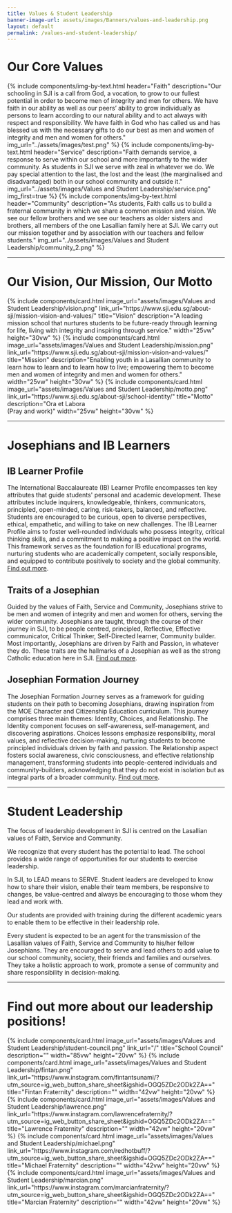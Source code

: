 ```yaml
---
title: Values & Student Leadership
banner-image-url: assets/images/Banners/values-and-leadership.png
layout: default
permalink: /values-and-student-leadership/
---
```

<style>
  .flex-container {
    display: flex;
    gap: 1vw;
    margin: auto;
    flex-wrap: wrap;
    justify-content: center;
  }
</style>

# Our Core Values
{% include components/img-by-text.html
  header="Faith"
  description="Our schooling in SJI is a call from God, a vocation, to grow to our fullest potential in order to become men of integrity and men for others. We have faith in our ability as well as our peers’ ability to grow individually as persons to learn according to our natural ability and to act always with respect and responsibility. We have faith in God who has called us and has blessed us with the necessary gifts to do our best as men and women of integrity and men and women for others."
  img_url="../assets/images/test.png"
%}
{% include components/img-by-text.html
  header="Service"
  description="Faith demands service, a response to serve within our school and more importantly to the wider community. As students in SJI we serve with zeal in whatever we do. We pay special attention to the last, the lost and the least (the marginalised and disadvantaged) both in our school community and outside it."
  img_url="../assets/images/Values and Student Leadership/service.png"
  img_first=true
%}
{% include components/img-by-text.html
  header="Community"
  description="As students, Faith calls us to build a fraternal community in which we share a common mission and vision. We see our fellow brothers and we see our teachers as older sisters and brothers, all members of the one Lasallian family here at SJI. We carry out our mission together and by association with our teachers and fellow students."
  img_url="../assets/images/Values and Student Leadership/community_2.png"
%}

---

# Our Vision, Our Mission, Our Motto
<div id="vision-mission-motto" class="flex-container">
  {% include components/card.html
    image_url="assets/images/Values and Student Leadership/vision.png"
    link_url="https://www.sji.edu.sg/about-sji/mission-vision-and-values/"
    title="Vision"
    description="A leading mission school that nurtures students to be future-ready through learning for life, living with integrity and inspiring through service."
    width="25vw"
    height="30vw"
  %}
  {% include components/card.html
    image_url="assets/images/Values and Student Leadership/mission.png"
    link_url="https://www.sji.edu.sg/about-sji/mission-vision-and-values/"
    title="Mission"
    description="Enabling youth in a Lasallian community to learn how to learn and to learn how to live; empowering them to become men and women of integrity and men and women for others."
    width="25vw"
    height="30vw"
  %}
  {% include components/card.html
    image_url="assets/images/Values and Student Leadership/motto.png"
    link_url="https://www.sji.edu.sg/about-sji/school-identity/"
    title="Motto"
    description="Ora et Labora<br>(Pray and work)"
    width="25vw"
    height="30vw"
  %}
</div>

---

# Josephians and IB Learners

## IB Learner Profile

The International Baccalaureate (IB) Learner Profile encompasses ten key attributes that guide students' personal and academic development. These attributes include inquirers, knowledgeable, thinkers, communicators, principled, open-minded, caring, risk-takers, balanced, and reflective. Students are encouraged to be curious, open to diverse perspectives, ethical, empathetic, and willing to take on new challenges. The IB Learner Profile aims to foster well-rounded individuals who possess integrity, critical thinking skills, and a commitment to making a positive impact on the world. This framework serves as the foundation for IB educational programs, nurturing students who are academically competent, socially responsible, and equipped to contribute positively to society and the global community. [Find out more](https://www.sji.edu.sg/programmes/profile-of-a-josephian/).

## Traits of a Josephian

Guided by the values of Faith, Service and Community, Josephians strive to be men and women of integrity and men and women for others, serving the wider community. Josephians are taught, through the course of their journey in SJI,  to be people centred, principled, Reflective, Effective communicator, Critical Thinker, Self-Directed learner, Community builder. Most importantly, Josephians are driven by Faith and Passion, in whatever they do. These traits are the hallmarks of a Josephian as well as the strong Catholic education here in SJI. [Find out more]((https://www.sji.edu.sg/programmes/profile-of-a-josephian/)).

## Josephian Formation Journey

The Josephian Formation Journey serves as a framework for guiding students on their path to becoming Josephians, drawing inspiration from the MOE Character and Citizenship Education curriculum. This journey comprises three main themes: Identity, Choices, and Relationship. The Identity component focuses on self-awareness, self-management, and discovering aspirations. Choices lessons emphasize responsibility, moral values, and reflective decision-making, nurturing students to become principled individuals driven by faith and passion. The Relationship aspect fosters social awareness, civic consciousness, and effective relationship management, transforming students into people-centered individuals and community-builders, acknowledging that they do not exist in isolation but as integral parts of a broader community. [Find out more](https://www.sji.edu.sg/programmes/student-development-programmes/josephian-formation-journey/).

---

# Student Leadership

The focus of leadership development in SJI is centred on the Lasallian values of Faith, Service and Community.

We recognize that every student has the potential to lead. The school provides a wide range of opportunities for our students to exercise leadership.

In SJI, to LEAD means to SERVE. Student leaders are developed to know how to share their vision, enable their team members, be responsive to changes, be value-centred and always be encouraging to those whom they lead and work with.

Our students are provided with training during the different academic years to enable them to be effective in their leadership role.

Every student is expected to be an agent for the transmission of the Lasallian values of Faith, Service and Community to his/her fellow Josephians. They are encouraged to serve and lead others to add value to our school community, society, their friends and families and ourselves. They take a holistic approach to work, promote a sense of community and share responsibility in decision-making.

---

# Find out more about our leadership positions!
<div id="leadership-positions" class="flex-container">
  {% include components/card.html
    image_url="assets/images/Values and Student Leadership/student-council.png"
    link_url="/"
    title="School Council"
    description=""
    width="85vw"
    height="20vw"
  %}
  {% include components/card.html
    image_url="assets/images/Values and Student Leadership/fintan.png"
    link_url="https://www.instagram.com/fintantsunami/?utm_source=ig_web_button_share_sheet&igshid=OGQ5ZDc2ODk2ZA=="
    title="Fintan Fraternity"
    description=""
    width="42vw"
    height="20vw"
  %}
  {% include components/card.html
    image_url="assets/images/Values and Student Leadership/lawrence.png"
    link_url="https://www.instagram.com/lawrencefraternity/?utm_source=ig_web_button_share_sheet&igshid=OGQ5ZDc2ODk2ZA=="
    title="Lawrence Fraternity"
    description=""
    width="42vw"
    height="20vw"
  %}
  {% include components/card.html
    image_url="assets/images/Values and Student Leadership/michael.png"
    link_url="https://www.instagram.com/redhotbuff/?utm_source=ig_web_button_share_sheet&igshid=OGQ5ZDc2ODk2ZA=="
    title="Michael Fraternity"
    description=""
    width="42vw"
    height="20vw"
  %}
  {% include components/card.html
    image_url="assets/images/Values and Student Leadership/marcian.png"
    link_url="https://www.instagram.com/marcianfraternity/?utm_source=ig_web_button_share_sheet&igshid=OGQ5ZDc2ODk2ZA=="
    title="Marcian Fraternity"
    description=""
    width="42vw"
    height="20vw"
  %}
</div>